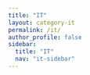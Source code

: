 ```yaml
---
title: "IT"
layout: category-it
permalink: /it/
author_profile: false
sidebar:
  title: "IT"
  nav: "it-sidebar"
---
```

